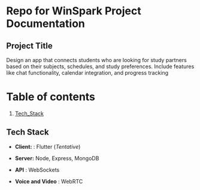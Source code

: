 # Repo for WinSpark Project Documentation

## Project Title  
Design an app that connects students who are looking for study partners based on their subjects, schedules, and study preferences. Include features like chat functionality, calendar integration, and progress tracking 

# Table of contents  
1. [Tech_Stack](#Tech_Stack)  

## <a name="Tech_Stack"></a>  Tech Stack 
 - **Client:** : Flutter (*Tentative*)

 - **Server:** Node, Express, MongoDB

 - **API** : WebSockets

 - **Voice and Video** : WebRTC  


